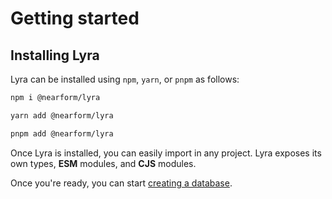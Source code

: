 # Getting started

## Installing Lyra

Lyra can be installed using `npm`, `yarn`, or `pnpm` as follows:

```sh
npm i @nearform/lyra
```

```sh
yarn add @nearform/lyra
```

```sh
pnpm add @nearform/lyra
```

Once Lyra is installed, you can easily import in any project.
Lyra exposes its own types, **ESM** modules, and **CJS** modules.

Once you're ready, you can start [creating a database](./creating-a-database.md).